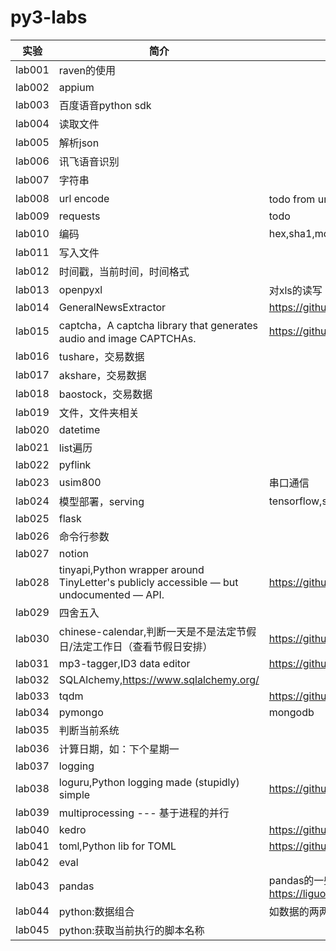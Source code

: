 # py3-labs

|实验|简介|说明|
|---|---|---|
|lab001|raven的使用| |
|lab002|appium| |
|lab003|百度语音python sdk| |
|lab004|读取文件| |
|lab005|解析json| |
|lab006|讯飞语音识别| |
|lab007|字符串| |
|lab008|url encode|todo from urllib.parse import quote,quote('上海', 'utf-8'),unquote|
|lab009|requests|todo|
|lab010|编码|hex,sha1,md5|
|lab011|写入文件| |
|lab012|时间戳，当前时间，时间格式| |
|lab013|openpyxl|对xls的读写|
|lab014|GeneralNewsExtractor|https://github.com/kingname/GeneralNewsExtractor|
|lab015|captcha，A captcha library that generates audio and image CAPTCHAs.|https://github.com/lepture/captcha |
|lab016|tushare，交易数据| |
|lab017|akshare，交易数据| |
|lab018|baostock，交易数据| |
|lab019|文件，文件夹相关| |
|lab020|datetime| |
|lab021|list遍历| |
|lab022|pyflink| |
|lab023|usim800|串口通信 |
|lab024|模型部署，serving|tensorflow,sklearn |
|lab025|flask| |
|lab026|命令行参数| |
|lab027|notion| |
|lab028|tinyapi,Python wrapper around TinyLetter's publicly accessible — but undocumented — API.|https://github.com/jsvine/tinyapi|
|lab029|四舍五入| |
|lab030|chinese-calendar,判断一天是不是法定节假日/法定工作日（查看节假日安排）|https://github.com/LKI/chinese-calendar|
|lab031|mp3-tagger,ID3 data editor|https://github.com/artcom-net/mp3-tagger|
|lab032|SQLAlchemy,https://www.sqlalchemy.org/||
|lab033|tqdm|https://github.com/tqdm/tqdm|
|lab034|pymongo|mongodb|
|lab035|判断当前系统 | |
|lab036|计算日期，如：下个星期一||
|lab037|logging||
|lab038|loguru,Python logging made (stupidly) simple|https://github.com/Delgan/loguru|
|lab039|multiprocessing --- 基于进程的并行||
|lab040|kedro|https://github.com/kedro-org/kedro|
|lab041|toml,Python lib for TOML|https://github.com/uiri/toml|
|lab042|eval| |
|lab043|pandas|pandas的一些操作，配合文章：https://liguoqinjim.com/post/python/pandas%E5%B8%B8%E7%94%A8%E6%96%B9%E6%B3%95/|
|lab044|python:数据组合|如数据的两两组合，三三组合|
|lab045|python:获取当前执行的脚本名称| |